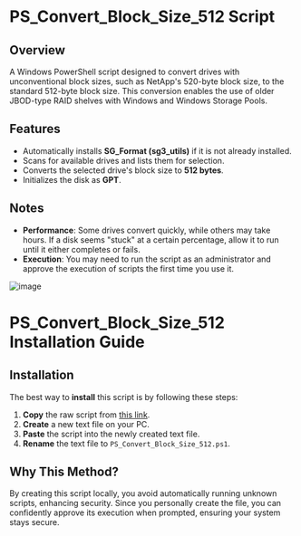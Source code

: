# PS_Convert_Block_Size_512 Script

## Overview

A Windows PowerShell script designed to convert drives with unconventional block sizes, such as NetApp's 520-byte block size, to the standard 512-byte block size. This conversion enables the use of older JBOD-type RAID shelves with Windows and Windows Storage Pools.

## Features

- Automatically installs **SG_Format (sg3_utils)** if it is not already installed.
- Scans for available drives and lists them for selection.
- Converts the selected drive's block size to **512 bytes**.
- Initializes the disk as **GPT**.

## Notes

- **Performance**: Some drives convert quickly, while others may take hours. If a disk seems "stuck" at a certain percentage, allow it to run until it either completes or fails.
- **Execution**: You may need to run the script as an administrator and approve the execution of scripts the first time you use it.


![image](https://github.com/user-attachments/assets/ef2a0b01-438f-47d8-9a5f-53d7602e8909)


# PS_Convert_Block_Size_512 Installation Guide

## Installation

The best way to **install** this script is by following these steps:

1. **Copy** the raw script from [this link](https://raw.githubusercontent.com/pir8radio/PS_Convert_Block_Size_512/refs/heads/main/PS_Convert_Block_Size_512.ps1).
2. **Create** a new text file on your PC.
3. **Paste** the script into the newly created text file.
4. **Rename** the text file to `PS_Convert_Block_Size_512.ps1`.

## Why This Method?

By creating this script locally, you avoid automatically running unknown scripts, enhancing security. Since you personally create the file, you can confidently approve its execution when prompted, ensuring your system stays secure.
